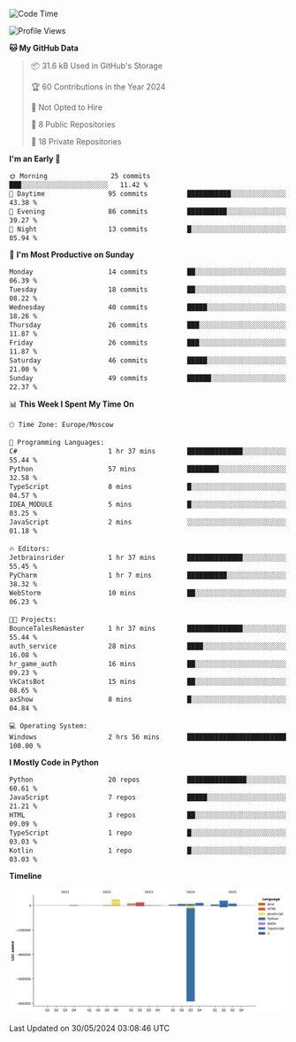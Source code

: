 <!--START_SECTION:waka-->
![Code Time](http://img.shields.io/badge/Code%20Time-344%20hrs%2026%20mins-blue)

![Profile Views](http://img.shields.io/badge/Profile%20Views-0-blue)

**🐱 My GitHub Data** 

> 📦 31.6 kB Used in GitHub's Storage 
 > 
> 🏆 60 Contributions in the Year 2024
 > 
> 🚫 Not Opted to Hire
 > 
> 📜 8 Public Repositories 
 > 
> 🔑 18 Private Repositories 
 > 
**I'm an Early 🐤** 

```text
🌞 Morning                25 commits          ███░░░░░░░░░░░░░░░░░░░░░░   11.42 % 
🌆 Daytime                95 commits          ███████████░░░░░░░░░░░░░░   43.38 % 
🌃 Evening                86 commits          ██████████░░░░░░░░░░░░░░░   39.27 % 
🌙 Night                  13 commits          █░░░░░░░░░░░░░░░░░░░░░░░░   05.94 % 
```
📅 **I'm Most Productive on Sunday** 

```text
Monday                   14 commits          ██░░░░░░░░░░░░░░░░░░░░░░░   06.39 % 
Tuesday                  18 commits          ██░░░░░░░░░░░░░░░░░░░░░░░   08.22 % 
Wednesday                40 commits          █████░░░░░░░░░░░░░░░░░░░░   18.26 % 
Thursday                 26 commits          ███░░░░░░░░░░░░░░░░░░░░░░   11.87 % 
Friday                   26 commits          ███░░░░░░░░░░░░░░░░░░░░░░   11.87 % 
Saturday                 46 commits          █████░░░░░░░░░░░░░░░░░░░░   21.00 % 
Sunday                   49 commits          ██████░░░░░░░░░░░░░░░░░░░   22.37 % 
```


📊 **This Week I Spent My Time On** 

```text
🕑︎ Time Zone: Europe/Moscow

💬 Programming Languages: 
C#                       1 hr 37 mins        ██████████████░░░░░░░░░░░   55.44 % 
Python                   57 mins             ████████░░░░░░░░░░░░░░░░░   32.58 % 
TypeScript               8 mins              █░░░░░░░░░░░░░░░░░░░░░░░░   04.57 % 
IDEA_MODULE              5 mins              █░░░░░░░░░░░░░░░░░░░░░░░░   03.25 % 
JavaScript               2 mins              ░░░░░░░░░░░░░░░░░░░░░░░░░   01.18 % 

🔥 Editors: 
Jetbrainsrider           1 hr 37 mins        ██████████████░░░░░░░░░░░   55.45 % 
PyCharm                  1 hr 7 mins         ██████████░░░░░░░░░░░░░░░   38.32 % 
WebStorm                 10 mins             ██░░░░░░░░░░░░░░░░░░░░░░░   06.23 % 

🐱‍💻 Projects: 
BounceTalesRemaster      1 hr 37 mins        ██████████████░░░░░░░░░░░   55.44 % 
auth_service             28 mins             ████░░░░░░░░░░░░░░░░░░░░░   16.08 % 
hr_game_auth             16 mins             ██░░░░░░░░░░░░░░░░░░░░░░░   09.23 % 
VkCatsBot                15 mins             ██░░░░░░░░░░░░░░░░░░░░░░░   08.65 % 
axShow                   8 mins              █░░░░░░░░░░░░░░░░░░░░░░░░   04.84 % 

💻 Operating System: 
Windows                  2 hrs 56 mins       █████████████████████████   100.00 % 
```

**I Mostly Code in Python** 

```text
Python                   20 repos            ███████████████░░░░░░░░░░   60.61 % 
JavaScript               7 repos             █████░░░░░░░░░░░░░░░░░░░░   21.21 % 
HTML                     3 repos             ██░░░░░░░░░░░░░░░░░░░░░░░   09.09 % 
TypeScript               1 repo              █░░░░░░░░░░░░░░░░░░░░░░░░   03.03 % 
Kotlin                   1 repo              █░░░░░░░░░░░░░░░░░░░░░░░░   03.03 % 
```



**Timeline**

![Lines of Code chart](https://raw.githubusercontent.com/adlemx/adlemx/main/assets/bar_graph.png)


 Last Updated on 30/05/2024 03:08:46 UTC
<!--END_SECTION:waka-->
